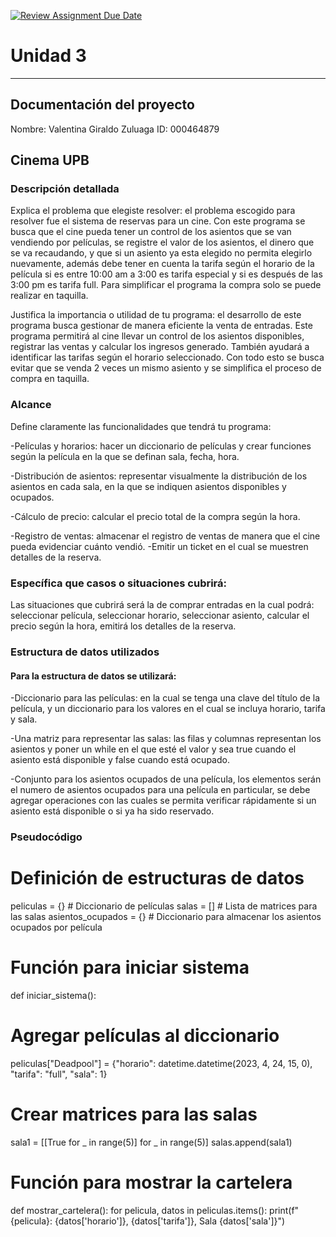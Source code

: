 [![Review Assignment Due Date](https://classroom.github.com/assets/deadline-readme-button-22041afd0340ce965d47ae6ef1cefeee28c7c493a6346c4f15d667ab976d596c.svg)](https://classroom.github.com/a/MuElT52l)
# Unidad 3
---
## Documentación del proyecto
Nombre: Valentina Giraldo Zuluaga
ID: 000464879 

## Cinema UPB 
### Descripción detallada
Explica el problema que elegiste resolver: el problema escogido para resolver fue el sistema de reservas para un cine. Con este programa se busca que el cine pueda tener un control de los asientos que se van vendiendo por películas, se registre el valor de los asientos, el dinero que se va recaudando, y que si un asiento ya esta elegido no permita elegirlo nuevamente, además debe tener en cuenta la tarifa según el horario de la película si es entre 10:00 am a 3:00 es tarifa especial y si es después de las 3:00 pm es tarifa full.  Para simplificar el programa la compra solo se puede realizar en taquilla. 

Justifica la importancia o utilidad de tu programa: el desarrollo de este programa busca gestionar de manera eficiente la venta de entradas. Este programa permitirá al cine llevar un control de los asientos disponibles, registrar las ventas y calcular los ingresos generado. También ayudará a identificar las tarifas según el horario seleccionado. Con todo esto se busca evitar que se venda 2 veces un mismo asiento y se simplifica el proceso de compra en taquilla. 

### Alcance 
Define claramente las funcionalidades que tendrá tu programa: 

-Películas y horarios: hacer un diccionario de películas y crear funciones según la película en la que se definan sala, fecha, hora.

-Distribución de asientos: representar visualmente la distribución de los asientos en cada sala, en la que se indiquen asientos disponibles y ocupados. 

-Cálculo de precio: calcular el precio total de la compra según la hora.

-Registro de ventas: almacenar el registro de ventas de manera que el cine pueda evidenciar cuánto vendió. 
-Emitir un ticket en el cual se muestren detalles de la reserva. 

### Específica que casos o situaciones cubrirá: 
Las situaciones que cubrirá será la de comprar entradas en la cual podrá: seleccionar película, seleccionar horario, seleccionar asiento, calcular el precio según la hora, emitirá los detalles de la reserva.  

### Estructura de datos utilizados 
#### Para la estructura de datos se utilizará: 
-Diccionario para las películas: en la cual se tenga una clave del título de la película, y un diccionario para los valores en el cual se incluya horario, tarifa y sala.

-Una matriz para representar las salas: las filas y columnas representan los asientos y poner un while en el que esté el valor y sea true cuando el asiento está disponible y false cuando está ocupado.

-Conjunto para los asientos ocupados de una película, los elementos serán el numero de asientos ocupados para una película en particular, se debe agregar operaciones con las cuales se permita verificar rápidamente si un asiento está disponible o si ya ha sido reservado. 

### Pseudocódigo 
# Definición de estructuras de datos
peliculas = {}  # Diccionario de películas
salas = []  # Lista de matrices para las salas
asientos_ocupados = {}  # Diccionario para almacenar los asientos ocupados por película

# Función para iniciar sistema
def iniciar_sistema():
  # Agregar películas al diccionario
  peliculas["Deadpool"] = {"horario": datetime.datetime(2023, 4, 24, 15, 0), "tarifa": "full", "sala": 1}

  # Crear matrices para las salas
  sala1 = [[True for _ in range(5)] for _ in range(5)]
  salas.append(sala1)

# Función para mostrar la cartelera
def mostrar_cartelera():
  for pelicula, datos in peliculas.items():
    print(f"{pelicula}: {datos['horario']}, {datos['tarifa']}, Sala {datos['sala']}")


